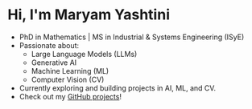 # Hi, I'm Maryam Yashtini

- PhD in Mathematics | MS in Industrial & Systems Engineering (ISyE)
- Passionate about:
  - Large Language Models (LLMs)
  - Generative AI
  - Machine Learning (ML)
  - Computer Vision (CV)
- Currently exploring and building projects in AI, ML, and CV.
- Check out my [GitHub projects](https://github.com/maryamyashtini)!


<!--
**maryamyashtini/maryamyashtini** is a ✨ _special_ ✨ repository because its `README.md` (this file) appears on your GitHub profile.

Here are some ideas to get you started:

- 🔭 I’m currently working on ...
- 🌱 I’m currently learning ...
- 👯 I’m looking to collaborate on ...
- 🤔 I’m looking for help with ...
- 💬 Ask me about ...
- 📫 How to reach me: ...
- 😄 Pronouns: ...
- ⚡ Fun fact: ...
-->

